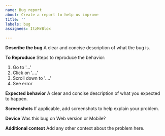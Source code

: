 ```yaml
---
name: Bug report
about: Create a report to help us improve
title: ''
labels: bug
assignees: ItzMrBlox

---
```


**Describe the bug**
A clear and concise description of what the bug is.

**To Reproduce**
Steps to reproduce the behavior:
1. Go to '...'
2. Click on '....'
3. Scroll down to '....'
4. See error

**Expected behavior**
A clear and concise description of what you expected to happen.

**Screenshots**
If applicable, add screenshots to help explain your problem.

**Device**
Was this bug on Web version or Mobile?

**Additional context**
Add any other context about the problem here.
